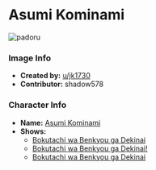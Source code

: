 # Asumi Kominami

![padoru](https://raw.githubusercontent.com/shadow578/Padoru-Padoru/master/Padoru/we-never-learn/we-never-learn-asumi-kominami.png "Asumi Kominami")

### Image Info
* **Created by:**    [u/jk1730](https://www.reddit.com/r/WeCantStudy/comments/e3w65z/padoru_asumi/)
* **Contributor:**   shadow578

### Character Info
* **Name:**   [Asumi Kominami](https://myanimelist.net/character/157374)
* **Shows:**
  * [Bokutachi wa Benkyou ga Dekinai](https://myanimelist.net/anime/38186/Bokutachi_wa_Benkyou_ga_Dekinai)
  * [Bokutachi wa Benkyou ga Dekinai!](https://myanimelist.net/anime/40004/Bokutachi_wa_Benkyou_ga_Dekinai)
  * [Bokutachi wa Benkyou ga Dekinai](https://myanimelist.net/manga/103890/Bokutachi_wa_Benkyou_ga_Dekinai)



